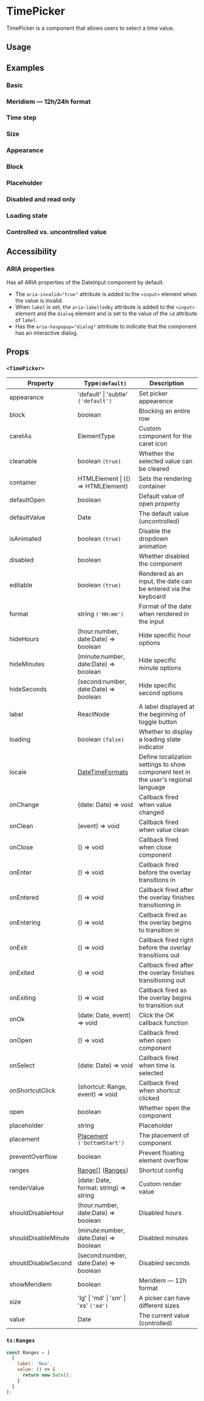 # TimePicker

TimePicker is a component that allows users to select a time value.

## Usage

<!--{include:<import-guide>}-->

## Examples

### Basic

<!--{include:`basic.md`}-->

### Meridiem — 12h/24h format

<!--{include:`meridiem.md`}-->

### Time step

<!--{include:`time-step.md`}-->

### Size

<!--{include:`size.md`}-->

### Appearance

<!--{include:`appearance.md`}-->

### Block

<!--{include:`block.md`}-->

### Placeholder

<!--{include:`placeholder.md`}-->

### Disabled and read only

<!--{include:`disabled.md`}-->

### Loading state

<!--{include:`loading.md`}-->

### Controlled vs. uncontrolled value

<!--{include:`controlled.md`}-->

## Accessibility

### ARIA properties

Has all ARIA properties of the DateInput component by default.

- The `aria-invalid="true"` attribute is added to the `<input>` element when the value is invalid.
- When `label` is set, the `aria-labelledby` attribute is added to the `<input>` element and the `dialog` element and is set to the value of the `id` attribute of `label`.
- Has the `aria-haspopup="dialog"` attribute to indicate that the component has an interactive dialog.

## Props

### `<TimePicker>`

| Property            | Type`(default)`                                                 | Description                                                                         |
| ------------------- | --------------------------------------------------------------- | ----------------------------------------------------------------------------------- |
| appearance          | 'default' \| 'subtle' `('default')`                             | Set picker appearence                                                               |
| block               | boolean                                                         | Blocking an entire row                                                              |
| caretAs             | ElementType                                                     | Custom component for the caret icon                                                 |
| cleanable           | boolean `(true)`                                                | Whether the selected value can be cleared                                           |
| container           | HTMLElement \| (() => HTMLElement)                              | Sets the rendering container                                                        |
| defaultOpen         | boolean                                                         | Default value of open property                                                      |
| defaultValue        | Date                                                            | The default value (uncontrolled)                                                    |
| isAnimated          | boolean `(true)`                                                | Disable the dropdown animation                                                    |
| disabled            | boolean                                                         | Whether disabled the component                                                      |
| editable            | boolean `(true)`                                                | Rendered as an input, the date can be entered via the keyboard                      |
| format              | string `('HH:mm')`                                              | Format of the date when rendered in the input                                       |
| hideHours           | (hour:number, date:Date) => boolean                             | Hide specific hour options                                                          |
| hideMinutes         | (minute:number, date:Date) => boolean                           | Hide specific minute options                                                        |
| hideSeconds         | (second:number, date:Date) => boolean                           | Hide specific second options                                                        |
| label               | ReactNode                                                       | A label displayed at the beginning of toggle button                                 |
| loading             | boolean `(false)`                                               | Whether to display a loading state indicator                                        |
| locale              | [DateTimeFormats](/guide/i18n/#date-time-formats)               | Define localization settings to show component text in the user's regional language |
| onChange            | (date: Date) => void                                            | Callback fired when value changed                                                   |
| onClean             | (event) => void                                                 | Callback fired when value clean                                                     |
| onClose             | () => void                                                      | Callback fired when close component                                                 |
| onEnter             | () => void                                                      | Callback fired before the overlay transitions in                                    |
| onEntered           | () => void                                                      | Callback fired after the overlay finishes transitioning in                          |
| onEntering          | () => void                                                      | Callback fired as the overlay begins to transition in                               |
| onExit              | () => void                                                      | Callback fired right before the overlay transitions out                             |
| onExited            | () => void                                                      | Callback fired after the overlay finishes transitioning out                         |
| onExiting           | () => void                                                      | Callback fired as the overlay begins to transition out                              |
| onOk                | (date: Date, event) => void                                     | Click the OK callback function                                                      |
| onOpen              | () => void                                                      | Callback fired when open component                                                  |
| onSelect            | (date: Date) => void                                            | Callback fired when time is selected                                                |
| onShortcutClick     | (shortcut: Range, event) => void                                | Callback fired when shortcut clicked                                                |
| open                | boolean                                                         | Whether open the component                                                          |
| placeholder         | string                                                          | Placeholder                                                                         |
| placement           | [Placement](#code-ts-placement-code) `('bottomStart')`          | The placement of component                                                          |
| preventOverflow     | boolean                                                         | Prevent floating element overflow                                                   |
| ranges              | [Range[]](#code-ts-range-code) ([Ranges](#code-ts-ranges-code)) | Shortcut config                                                                     |
| renderValue         | (date: Date, format: string) => string                          | Custom render value                                                                 |
| shouldDisableHour   | (hour:number, date:Date) => boolean                             | Disabled hours                                                                      |
| shouldDisableMinute | (minute:number, date:Date) => boolean                           | Disabled minutes                                                                    |
| shouldDisableSecond | (second:number, date:Date) => boolean                           | Disabled seconds                                                                    |
| showMeridiem        | boolean                                                         | Meridiem — 12h format                                                               |
| size                | 'lg' \| 'md' \| 'sm' \| 'xs' `('md')`                           | A picker can have different sizes                                                   |
| value               | Date                                                            | The current value (controlled)                                                      |

<!--{include:(_common/types/placement.md)}-->
<!--{include:(_common/types/range.md)}-->

### `ts:Ranges`

```js
const Ranges = [
  {
    label: 'Now',
    value: () => {
      return new Date();
    }
  }
];
```
